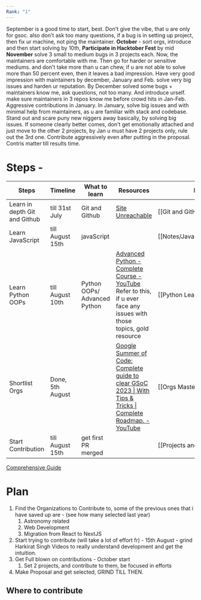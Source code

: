 ```yaml
---
Rank: "1"
---
```

September is a good time to start, best. Don't give the vibe, that u are only for gsoc. also don't ask too many questions, if a bug is in setting up project, then fix ur machine, not ping the maintainer.
**October** - sort orgs, introduce and then start solving by 10th, **Participate in Hacktober Fest** by mid **November** solve 3 small to medium bugs in 3 projects each. Now, the maintainers are comfortable with me. 
Then go for harder or sensitive mediums. and don't take more than u can chew, if u are not able to solve more than 50 percent even, then it leaves a bad impression.
Have very good impression with maintainers by december, January and Feb. solve very big issues and harden ur reputation.
By December solved some bugs + maintainers know me, ask questions, not too many. And introduce urself. make sure maintainers in 3 repos know me before crowd hits in Jan-Feb.
Aggressive contributions in January. In January, solve big issues and with minimal help from maintainers, as u are familiar with stack and codebase. Stand out and scare puny new niggers away basically, by solving big issues.
If someone clearly better comes, don't get emotionally attached and just move to the other 2 projects, by Jan u must have 2 projects only, rule out the 3rd one.
Contribute aggressively even after putting in the proposal. Contris matter till results time.
# Steps -

| Steps                         | Timeline         | What to learn                | Resources                                                                                                                                                                                                            | Notes                         | Status |
| ----------------------------- | ---------------- | ---------------------------- | -------------------------------------------------------------------------------------------------------------------------------------------------------------------------------------------------------------------- | ----------------------------- | ------ |
| Learn in depth Git and Github | till 31st July   | Git and Github               | [Site Unreachable](https://www.youtube.com/watch?v=dLRA1lffWBw)                                                                                                                                                      | [[Git and GitHub Complete -]] | Done   |
| Learn JavaScript              | till August 15th | javaScript                   |                                                                                                                                                                                                                      | [[Notes/Javascript/JavaScript]]                | Done   |
| Learn Python OOPs             | till August 10th | Python OOPs/ Advanced Python | [Advanced Python - Complete Course - YouTube](https://youtube.com/playlist?list=PLqnslRFeH2UqLwzS0AwKDKLrpYBKzLBy2&si=qXMFgk-QwZbAnX0-)<br>Refer to this, if u ever face any issues with those topics, gold resource | [[Python Learning -]]<br>     | Done   |
| Shortlist Orgs                | Done, 5th August |                              | [Google Summer of Code: Complete guide to clear GSoC 2023 \| With Tips & Tricks \| Complete Roadmap. - YouTube](https://www.youtube.com/watch?v=qudrqu7GFmY)                                                         | [[Orgs Master -]]             | Done   |
| Start Contribution            | till August 15th | get first PR merged          |                                                                                                                                                                                                                      | [[Projects and PRs]]          | On it  |
[Comprehensive Guide](https://www.youtube.com/watch?v=qGTQ7dEZXZc)
# Plan

1. Find the Organizations to Contribute to, some of the previous ones that i have saved up are - (see how many selected last year)
	1. Astronomy related
	2. Web Development
	3. Migration from React to NextJS
2. Start trying to contribute (will take a lot of effort fr) - 15th August - grind Harkirat Singh Videos to really understand development and get the intuition.
3. Get Full blown on contributions - October start
	1. Set 2 projects, and contribute to them, be focused in efforts
4. Make Proposal and get selected, GRIND TILL THEN.
## Where to contribute


